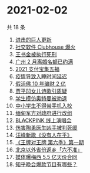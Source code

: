 # 2021-02-02

共 18 条

<!-- BEGIN ZHIHUSEARCH -->
<!-- 最后更新时间 Tue Feb 02 2021 19:17:23 GMT+0800 (CST) -->
1. [进击的巨人更新](https://www.zhihu.com/search?q=进击的巨人)
1. [社交软件 Clubhouse 爆火](https://www.zhihu.com/search?q=clubhouse)
1. [王书金被执行死刑](https://www.zhihu.com/search?q=王书金)
1. [广州 2 月离婚名额已约满](https://www.zhihu.com/search?q=预约离婚)
1. [2021 支付宝集五福](https://www.zhihu.com/search?q=支付宝五福)
1. [疫情导致入睡时间延迟](https://www.zhihu.com/search?q=睡眠周期)
1. [假活佛 10 年骗财 2 亿](https://www.zhihu.com/search?q=假活佛)
1. [贾平凹女儿诗歌引质疑](https://www.zhihu.com/search?q=贾平凹女儿)
1. [学生模仿奥特曼被劝退](https://www.zhihu.com/search?q=学生模仿奥特曼)
1. [中小学生不得带手机入校](https://www.zhihu.com/search?q=中小学生手机)
1. [缅甸军方对政府进行改组](https://www.zhihu.com/search?q=缅甸军方)
1. [BLACKPINK 线上演唱会](https://www.zhihu.com/search?q=blackpink)
1. [伤害陶勇医生凶手被判死缓](https://www.zhihu.com/search?q=陶勇)
1. [汪峰新歌《没有人在乎》](https://www.zhihu.com/search?q=汪峰新歌)
1. [《王牌对王牌 第六季》第一期](https://www.zhihu.com/search?q=王牌对王牌)
1. [北京以外省份返乡「六不准」](https://www.zhihu.com/search?q=春节返乡)
1. [媒体曝梅西 5.5 亿天价合同](https://www.zhihu.com/search?q=梅西)
1. [知乎晚会爆款节目有哪些？](https://www.zhihu.com/search?q=答案奇遇夜)
<!-- END ZHIHUSEARCH -->
